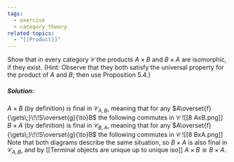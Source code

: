 ```yaml
---
tags:
  - exercise
  - category_theory
related topics:
  - "[[Product]]"
---
```

Show that in every category $\mathcal{C}$ the products $A \times B$ and $B \times A$ are isomorphic, if they exist. (Hint: Observe that they both satisfy the universal property for the product of $A$ and $B$; then use Proposition 5.4.)
##### Solution:
$A\times B$ (by definition) is final in $\mathcal{C}_{A,B}$, meaning that for any $A\overset{f}{\gets\;}\!\!S\overset{g}{\to}B$ the following commutes in $\mathcal{C}$
![[8 AxB.png]]
$B\times A$ (by definition) is final in $\mathcal{C}_{B,A}$, meaning that for any $A\overset{f}{\gets\;}\!\!S\overset{g}{\to}B$ the following commutes in $\mathcal{C}$
![[8 BxA.png]]
Note that both diagrams describe the same situation, so $B\times A$ is also final in $\mathcal{C}_{A,B}$, and by [[Terminal objects are unique up to unique iso]] $A\times B\cong B\times A$.